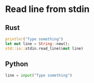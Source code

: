 # Read line from stdin

## Rust
```rust
println!("Type something")
let mut line = String::new();
std::io::stdin.read_line(&mut line)
```

## Python
```python
line = input("Type something")
```